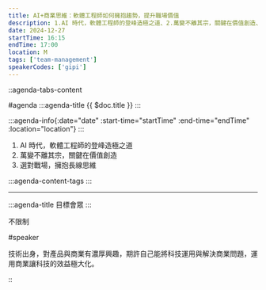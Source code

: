 ```yaml
---
title: AI+商業思維：軟體工程師如何擁抱趨勢，提升職場價值
description: 1.AI 時代，軟體工程師的登峰造極之道、2.萬變不離其宗，關鍵在價值創造、3.選對戰場，擁抱長線思維
date: 2024-12-27
startTime: 16:15
endTime: 17:00
location: M
tags: ['team-management']
speakerCodes: ['gipi']
---
```


::agenda-tabs-content
<!--議程資訊-->
#agenda
:::agenda-title
{{ $doc.title }}
:::

:::agenda-info{:date="date" :start-time="startTime" :end-time="endTime" :location="location"}
:::

<!--議程資訊(內容)-->
1. AI 時代，軟體工程師的登峰造極之道
2. 萬變不離其宗，關鍵在價值創造
3. 選對戰場，擁抱長線思維

:::agenda-content-tags
:::

---

:::agenda-title
目標會眾
:::

<!--目標會眾(內容)-->
不限制

<!--講者介紹-->
#speaker
<!--講者介紹(內容)-->
技術出身，對產品與商業有濃厚興趣，期許自己能將科技運用與解決商業問題，運用商業讓科技的效益極大化。

::
